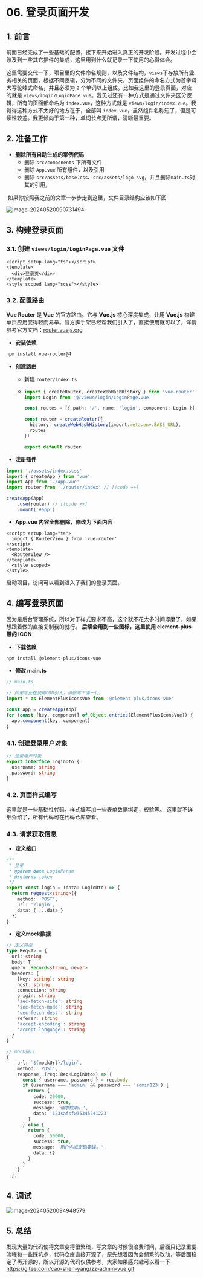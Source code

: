# 06. 登录页面开发

## 1. 前言

前面已经完成了一些基础的配置，接下来开始进入真正的开发阶段。开发过程中会涉及到一些其它插件的集成，这里用到什么就记录一下使用的心得体会。 

这里需要交代一下，项目里的文件命名规则，以及文件结构，`views`下存放所有业务相关的页面，根据不同逻辑，分为不同的文件夹，页面组件的命名方式为首字母大写驼峰式命名，并且必须为 `2` 个单词以上组成。比如我这里的登录页面，对应的就是 `views/login/LoginPage.vue`。我见过还有一种方式是通过文件夹区分逻辑，所有的页面都命名为 `index.vue`，这种方式就是 `views/login/index.vue`。我觉得这种方式不太好的地方在于，全部叫 `index.vue`，虽然组件名称短了，但是可读性较差。我更倾向于第一种，单词长点无所谓，清晰最重要。

## 2. 准备工作

- **删除所有自动生成的案例代码**
  - 删除 `src/components` 下所有文件
  - 删除 `App.vue` 所有组件，以及引用
  - 删除 `src/assets/base.css`、`src/assets/logo.svg`，并且删除`main.ts`对其的引用,

​	如果你按照我之前的文章一步步走到这里，文件目录结构应该如下图

![image-20240520090731494](images/image-20240520090731494.png)

## 3. 构建登录页面

### 3.1. 创建 `views/login/LoginPage.vue` 文件

```vue
<script setup lang="ts"></script>
<template>
  <div>登录页</div>
</template>
<style scoped lang="scss"></style>
```

### 3.2. 配置路由

**Vue Router** 是 **Vue** 的官方路由。它与 **Vue.js** 核心深度集成，让用 **Vue.js** 构建单页应用变得轻而易举。官方脚手架已经帮我们引入了，直接使用就可以了，详情参考官方文档：[router.vuejs.org](https://router.vuejs.org)

- **安装依赖**

```bash
npm install vue-router@4
```

- **创建路由**

  - 新建 `router/index.ts`

  - ```typescript
    import { createRouter, createWebHashHistory } from 'vue-router'
    import Login from '@/views/login/LoginPage.vue'
    
    const routes = [{ path: '/', name: 'login', component: Login }]
    
    const router = createRouter({
      history: createWebHashHistory(import.meta.env.BASE_URL),
      routes
    })
    
    export default router
    ```

- **注册插件**

```typescript
import './assets/index.scss'
import { createApp } from 'vue'
import App from './App.vue'
import router from './router/index' // [!code ++]

createApp(App)
    .use(router) // [!code ++]
    .mount('#app')
```

- **App.vue 内容全部删除，修改为下面内容**  

```vue
<script setup lang="ts">
  import { RouterView } from 'vue-router'
</script>
<template>
  <RouterView />
</template>
  <style scoped>
</style>
```

启动项目，访问可以看到进入了我们的登录页面。

## 4.  编写登录页面

因为是后台管理系统，所以对于样式要求不高，这个就不花太多时间琢磨了，如果想跟着做的直接复制我的就行。  **后续会用到一些图标，这里使用 element-plus 带的 ICON**

-  **下载依赖**  

```bash
npm install @element-plus/icons-vue
```

-  **修改 main.ts**

```typescript
// main.ts

// 如果您正在使用CDN引入，请删除下面一行。
import * as ElementPlusIconsVue from '@element-plus/icons-vue'

const app = createApp(App)
for (const [key, component] of Object.entries(ElementPlusIconsVue)) {
  app.component(key, component)
}
```



### 4.1. 创建登录用户对象

```typescript
// 登录用户对象
export interface LoginDto {
  username: string
  password: string
}
```

### 4.2. 页面样式编写

这里就是一些基础性代码，样式编写加一些表单数据绑定，校验等。 这里就不详细介绍了，所有代码可在代码仓库查看。

### 4.3. 请求获取信息

- **定义接口**

```typescript
/**
 * 登录
 * @param data LoginParam
 * @returns token
 */
export const login = (data: LoginDto) => {
  return request<string>({
    method: 'POST',
    url: '/login',
    data: { ...data }
  })
}
```



- **定义mock数据**

```typescript
// 定义类型
type Req<T> = {
  url: string
  body: T
  query: Record<string, never>
  headers: {
    [key: string]: string
    host: string
    connection: string
    origin: string
    'sec-fetch-site': string
    'sec-fetch-mode': string
    'sec-fetch-dest': string
    referer: string
    'accept-encoding': string
    'accept-language': string
  }
}

// mock接口
{
    url: `${mockUrl}/login`,
    method: 'POST',
    response: (req: Req<LoginDto>) => {
      const { username, password } = req.body
      if (username === 'admin' && password === 'admin123') {
        return {
          code: 20000,
          success: true,
          message: '请求成功。',
          data: '123safsfw35345241223'
        }
      } else {
        return {
          code: 50000,
          success: true,
          message: '用户名或密码错误。',
          data: {}
        }
      }
    }
  },
```



## 4. 调试

![image-20240520094948579](images/image-20240520094948579.png)

## 5. 总结

发现大量的代码使得文章变得很繁琐，写文章的时候很浪费时间，后面只记录重要流程和一些踩坑点，代码仓库直接开源了，原先想着因为会频繁的改动，等后面稳定了再开源的，所以开源的代码仅供参考，大家如果感兴趣可以看一下 https://gitee.com/cao-shen-yang/zz-admin-vue.git